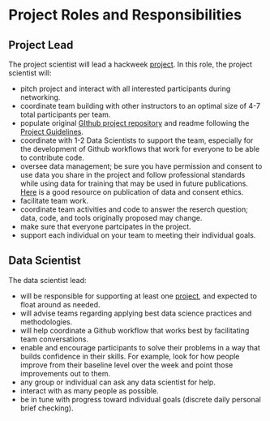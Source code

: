 # Project Roles and Responsibilities

## Project Lead

The project scientist will lead a hackweek [project](https://waterhackweek.github.io/wiki/project_guidelines.html). In this role, the project scientist will: 

* pitch project and interact with all interested participants during networking.
* coordinate team building with other instructors to an optimal size of 4-7 total participants per team.  
* populate original [GIthub project repository](https://waterhackweek.github.io/wiki/github_project_management.html) and readme following the [Project Guidelines](https://waterhackweek.github.io/wiki/project_guidelines.html). 
* coordinate with 1-2 Data Scientists to support the team, especially for the development of Github workflows that work for everyone to be able to contribute code. 
* oversee data management; be sure you have permission and consent to use data you share in the project and follow professional standards while using data for training that may be used in future publications. [Here](https://ethics.agu.org/) is a good resource on publication of data and consent ethics. 
* facilitate team work.
* coordinate team activities and code to answer the reserch question; data, code, and tools originally proposed may change.    
* make sure that everyone partcipates in the project.  
* support each individual on your team to meeting their individual goals.

## Data Scientist

The data scientist lead:

* will be responsible for supporting at least one [project](https://waterhackweek.github.io/wiki/project_guidelines.html), and expected to float around as needed.
* will advise teams regarding applying best data science practices and methodologies. 
* will help coordinate a Github workflow that works best by facilitating team conversations. 
* enable and encourage participants to solve their problems in a way that builds confidence in their skills. For example, look for how people improve from their baseline level over the week and point those improvements out to them. 
* any group or individual can ask any data scientist for help. 
* interact with as many people as possible.
* be in tune with progress toward individual goals (discrete daily personal brief checking).